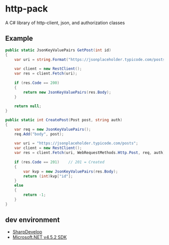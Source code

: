 # http-pack
A C# library of http-client, json, and authorization classes

## Example
```C#
public static JsonKeyValuePairs GetPost(int id)
{
	var uri = string.Format("https://jsonplaceholder.typicode.com/posts/{0}", id);
	
	var client = new RestClient();
	var res = client.Fetch(uri);
	
	if (res.Code == 200)
	{
		return new JsonKeyValuePairs(res.Body);
	}
	
	return null;
}

public static int CreatePost(Post post, string auth)
{
	var req = new JsonKeyValuePairs();
	req.Add("body", post);
	
	var uri = "https://jsonplaceholder.typicode.com/posts";
	var client = new RestClient();
	var res = client.Fetch(uri, WebRequestMethods.Http.Post, req, auth);
	
	if (res.Code == 201)	// 201 = Created
	{
		var kvp = new JsonKeyValuePairs(res.Body);
		return (int)kvp["id"];
	}
	else
	{
		return -1;
	}
}
```


## dev environment
- [SharpDevelop](http://www.icsharpcode.net/OpenSource/SD/Download/Default.aspx#SharpDevelop5x)
- [Microsoft.NET v4.5.2 SDK](https://www.microsoft.com/en-us/download/details.aspx?id=42637)
